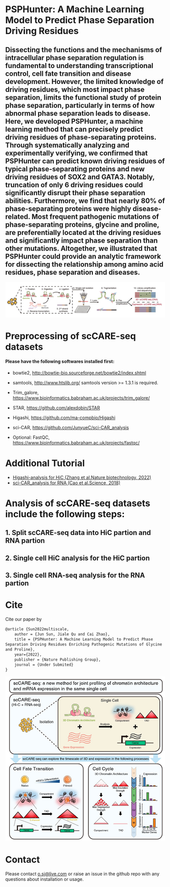 
# PSPHunter: A Machine Learning Model to Predict Phase Separation Driving Residues

Dissecting the functions and the mechanisms of intracellular phase separation regulation is fundamental to understanding transcriptional control, cell fate transition and disease development. However, the limited knowledge of driving residues, which most impact phase separation, limits the functional study of protein phase separation, particularly in terms of how abnormal phase separation leads to disease. Here, we developed PSPHunter, a machine learning method that can precisely predict driving residues of phase-separating proteins. Through systematically analyzing and experimentally verifying, we confirmed that PSPHunter can predict known driving residues of typical phase-separating proteins and new driving residues of SOX2 and GATA3. Notably, truncation of only 6 driving residues could significantly disrupt their phase separation abilities. Furthermore, we find that nearly 80% of phase-separating proteins were highly disease-related. Most frequent pathogenic mutations of phase-separating proteins, glycine and proline, are preferentially located at the driving residues and significantly impact phase separation than other mutations. Altogether, we illustrated that PSPHunter could provide an analytic framework for dissecting the relationship among amino acid residues, phase separation and diseases.
--------------------------

![figs/overview.jpg](https://github.com/jsun9003/scCARE-seq/blob/main/figs/overview.jpg)

# Preprocessing of scCARE-seq datasets

#### Please have the following softwares installed first:
- bowtie2, http://bowtie-bio.sourceforge.net/bowtie2/index.shtml
- samtools, http://www.htslib.org/
   samtools version >= 1.3.1 is required.
- Trim_galore, https://www.bioinformatics.babraham.ac.uk/projects/trim_galore/
- STAR, https://github.com/alexdobin/STAR
- Higashi, https://github.com/ma-compbio/Higashi
- sci-CAR, https://github.com/JunyueC/sci-CAR_analysis

- Optional: FastQC, https://www.bioinformatics.babraham.ac.uk/projects/fastqc/

# Additional Tutorial
- [Higashi-analysis for HiC (Zhang et al.Nature biotechnology, 2022)](https://github.com/ma-compbio/Higashi)
- [sci-CAR_analysis for RNA (Cao et al.Science, 2018)](https://github.com/JunyueC/sci-CAR_analysis)

# Analysis of scCARE-seq datasets include the following steps:
## 1. Split scCARE-seq data into HiC partion and RNA partion

## 2. Single cell HiC analysis for the HiC partion

## 3. Single cell RNA-seq analysis for the RNA partion

# Cite

Cite our paper by

```
@article {Sun2022multiscale,
	author = {Jun Sun, Jiale Qu and Cai Zhao},
	title = {PSPHunter: A Machine Learning Model to Predict Phase Separation Driving Residues Enriching Pathogenic Mutations of Glycine and Proline},
	year={2022},
	publisher = {Nature Publishing Group},
	journal = {Under Submited}
}
```

![figs/graphAbstract.jpg](https://github.com/jsun9003/scCARE-seq/blob/main/figs/graphAbstract.jpg)



# Contact

Please contact o.sj@live.com or raise an issue in the github repo with any questions about installation or usage. 
